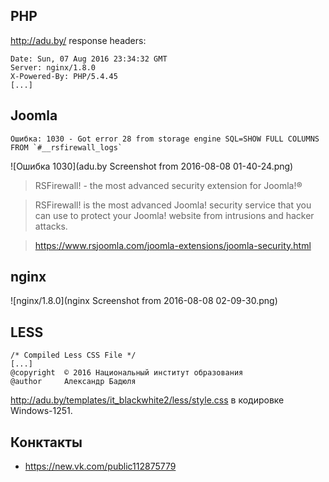 ## PHP

http://adu.by/ response headers:

```
Date: Sun, 07 Aug 2016 23:34:32 GMT
Server: nginx/1.8.0
X-Powered-By: PHP/5.4.45
[...]
```

## Joomla

```
Ошибка: 1030 - Got error 28 from storage engine SQL=SHOW FULL COLUMNS FROM `#__rsfirewall_logs`
```

![Ошибка 1030](adu.by Screenshot from 2016-08-08 01-40-24.png)

> RSFirewall! - the most advanced security extension for Joomla!®

> RSFirewall! is the most advanced Joomla! security service that you can use
to protect your Joomla! website from intrusions and hacker attacks.

> https://www.rsjoomla.com/joomla-extensions/joomla-security.html

## nginx

![nginx/1.8.0](nginx Screenshot from 2016-08-08 02-09-30.png)

## LESS

```
/* Compiled Less CSS File */
[...]
@copyright  © 2016 Национальный институт образования
@author     Александр Бадюля
```

http://adu.by/templates/it_blackwhite2/less/style.css в кодировке Windows-1251.

## Конктакты

- https://new.vk.com/public112875779
